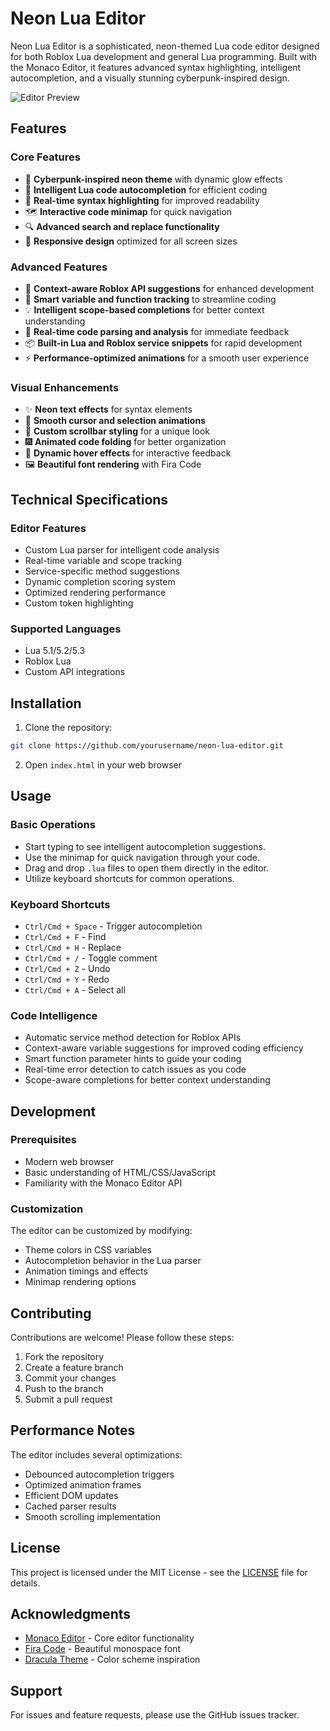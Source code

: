 # Neon Lua Editor

Neon Lua Editor is a sophisticated, neon-themed Lua code editor designed for both Roblox Lua development and general Lua programming. Built with the Monaco Editor, it features advanced syntax highlighting, intelligent autocompletion, and a visually stunning cyberpunk-inspired design.

![Editor Preview](imgur.com/a/ap747FO)

## Features

### Core Features
- 🎨 **Cyberpunk-inspired neon theme** with dynamic glow effects
- 🚀 **Intelligent Lua code autocompletion** for efficient coding
- 📝 **Real-time syntax highlighting** for improved readability
- 🗺️ **Interactive code minimap** for quick navigation
- 🔍 **Advanced search and replace functionality**
- 📱 **Responsive design** optimized for all screen sizes

### Advanced Features
- 🤖 **Context-aware Roblox API suggestions** for enhanced development
- 🎯 **Smart variable and function tracking** to streamline coding
- 💡 **Intelligent scope-based completions** for better context understanding
- 🔄 **Real-time code parsing and analysis** for immediate feedback
- 📦 **Built-in Lua and Roblox service snippets** for rapid development
- ⚡ **Performance-optimized animations** for a smooth user experience

### Visual Enhancements
- ✨ **Neon text effects** for syntax elements
- 💫 **Smooth cursor and selection animations**
- 🌈 **Custom scrollbar styling** for a unique look
- 🎆 **Animated code folding** for better organization
- 🎇 **Dynamic hover effects** for interactive feedback
- 🖼️ **Beautiful font rendering** with Fira Code

## Technical Specifications

### Editor Features
- Custom Lua parser for intelligent code analysis
- Real-time variable and scope tracking
- Service-specific method suggestions
- Dynamic completion scoring system
- Optimized rendering performance
- Custom token highlighting

### Supported Languages
- Lua 5.1/5.2/5.3
- Roblox Lua
- Custom API integrations

## Installation

1. Clone the repository:
```bash
git clone https://github.com/yourusername/neon-lua-editor.git
```

2. Open `index.html` in your web browser

## Usage

### Basic Operations
- Start typing to see intelligent autocompletion suggestions.
- Use the minimap for quick navigation through your code.
- Drag and drop `.lua` files to open them directly in the editor.
- Utilize keyboard shortcuts for common operations.

### Keyboard Shortcuts
- `Ctrl/Cmd + Space` - Trigger autocompletion
- `Ctrl/Cmd + F` - Find
- `Ctrl/Cmd + H` - Replace
- `Ctrl/Cmd + /` - Toggle comment
- `Ctrl/Cmd + Z` - Undo
- `Ctrl/Cmd + Y` - Redo
- `Ctrl/Cmd + A` - Select all

### Code Intelligence
- Automatic service method detection for Roblox APIs
- Context-aware variable suggestions for improved coding efficiency
- Smart function parameter hints to guide your coding
- Real-time error detection to catch issues as you code
- Scope-aware completions for better context understanding

## Development

### Prerequisites
- Modern web browser
- Basic understanding of HTML/CSS/JavaScript
- Familiarity with the Monaco Editor API

### Customization
The editor can be customized by modifying:
- Theme colors in CSS variables
- Autocompletion behavior in the Lua parser
- Animation timings and effects
- Minimap rendering options

## Contributing

Contributions are welcome! Please follow these steps:

1. Fork the repository
2. Create a feature branch
3. Commit your changes
4. Push to the branch
5. Submit a pull request

## Performance Notes

The editor includes several optimizations:
- Debounced autocompletion triggers
- Optimized animation frames
- Efficient DOM updates
- Cached parser results
- Smooth scrolling implementation

## License

This project is licensed under the MIT License - see the [LICENSE](LICENSE) file for details.

## Acknowledgments

- [Monaco Editor](https://microsoft.github.io/monaco-editor/) - Core editor functionality
- [Fira Code](https://github.com/tonsky/FiraCode) - Beautiful monospace font
- [Dracula Theme](https://draculatheme.com/) - Color scheme inspiration

## Support

For issues and feature requests, please use the GitHub issues tracker.
